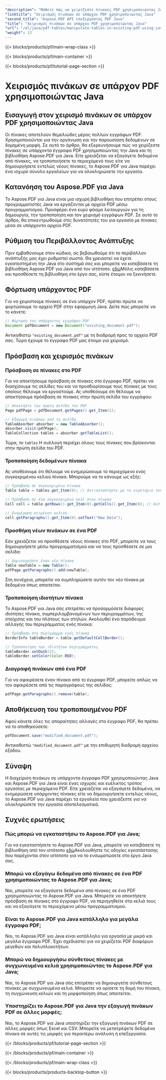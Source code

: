 ```yaml
---
"description": "Μάθετε πώς να χειρίζεστε πίνακες PDF χρησιμοποιώντας Java με το Aspose.PDF για Java. Αυτός ο οδηγός βήμα προς βήμα καλύπτει την εξαγωγή πινάκων, την τροποποίηση και πολλά άλλα για αποτελεσματικό χειρισμό PDF."
"linktitle": "Χειρισμός πινάκων σε υπάρχον PDF χρησιμοποιώντας Java"
"second_title": "Aspose.PDF API επεξεργασίας PDF Java"
"title": "Χειρισμός πινάκων σε υπάρχον PDF χρησιμοποιώντας Java"
"url": "/el/java/pdf-tables/manipulate-tables-in-existing-pdf-using-java/"
"weight": 13
---
```


{{< blocks/products/pf/main-wrap-class >}}

{{< blocks/products/pf/main-container >}}

{{< blocks/products/pf/tutorial-page-section >}}

# Χειρισμός πινάκων σε υπάρχον PDF χρησιμοποιώντας Java


## Εισαγωγή στον χειρισμό πινάκων σε υπάρχον PDF χρησιμοποιώντας Java

Οι πίνακες αποτελούν θεμελιώδες μέρος πολλών εγγράφων PDF. Χρησιμοποιούνται για την οργάνωση και την παρουσίαση δεδομένων σε δομημένη μορφή. Σε αυτό το άρθρο, θα εξερευνήσουμε πώς να χειρίζεστε πίνακες σε υπάρχοντα έγγραφα PDF χρησιμοποιώντας την Java και τη βιβλιοθήκη Aspose.PDF για Java. Είτε χρειάζεται να εξαγάγετε δεδομένα από πίνακες, να τροποποιήσετε το περιεχόμενό τους είτε να δημιουργήσετε εντελώς νέους πίνακες, το Aspose.PDF για Java παρέχει ένα ισχυρό σύνολο εργαλείων για να ολοκληρώσετε την εργασία.

## Κατανόηση του Aspose.PDF για Java

Το Aspose.PDF για Java είναι μια ισχυρή βιβλιοθήκη που επιτρέπει στους προγραμματιστές Java να εργάζονται με αρχεία PDF μέσω προγραμματισμού. Προσφέρει ένα ευρύ φάσμα λειτουργιών για τη δημιουργία, την τροποποίηση και τον χειρισμό εγγράφων PDF. Σε αυτό το άρθρο, θα επικεντρωθούμε στις δυνατότητές του για εργασία με πίνακες μέσα σε υπάρχοντα αρχεία PDF.

## Ρύθμιση του Περιβάλλοντος Ανάπτυξης

Πριν εμβαθύνουμε στον κώδικα, ας βεβαιωθούμε ότι το περιβάλλον ανάπτυξής μας έχει ρυθμιστεί σωστά. Θα χρειαστεί να έχετε εγκατεστημένη την Java στο σύστημά σας και μπορείτε να κατεβάσετε τη βιβλιοθήκη Aspose.PDF για Java από τον ιστότοπο. [εδώ](https://releases.aspose.com/pdf/java/)Μόλις κατεβάσετε και προσθέσετε τη βιβλιοθήκη στο έργο σας, είστε έτοιμοι να ξεκινήσετε.

## Φόρτωση υπάρχοντος PDF

Για να χειριστούμε πίνακες σε ένα υπάρχον PDF, πρέπει πρώτα να φορτώσουμε το αρχείο PDF στην εφαρμογή Java. Δείτε πώς μπορείτε να το κάνετε:

```java
// Φόρτωση του υπάρχοντος εγγράφου PDF
Document pdfDocument = new Document("existing_document.pdf");
```

Αντικαθιστώ `"existing_document.pdf"` με τη διαδρομή προς το αρχείο PDF σας. Τώρα έχουμε το έγγραφο PDF μας έτοιμο για χειρισμό.

## Πρόσβαση και χειρισμός πινάκων

### Πρόσβαση σε πίνακες στο PDF

Για να αποκτήσουμε πρόσβαση σε πίνακες στο έγγραφο PDF, πρέπει να διασχίσουμε τις σελίδες του και να προσδιορίσουμε τους πίνακες με τους οποίους θέλουμε να εργαστούμε. Ας υποθέσουμε ότι θέλουμε να αποκτήσουμε πρόσβαση σε πίνακες στην πρώτη σελίδα του εγγράφου:

```java
// Αποκτήστε την πρώτη σελίδα του PDF
Page pdfPage = pdfDocument.getPages().get_Item(1);

// Εξαγωγή πινάκων από τη σελίδα
TableAbsorber absorber = new TableAbsorber();
absorber.visit(pdfPage);
TableCollection tables = absorber.getTableList();
```

Τώρα, το `tables` Η συλλογή περιέχει όλους τους πίνακες που βρίσκονται στην πρώτη σελίδα του PDF.

### Τροποποίηση δεδομένων πίνακα

Ας υποθέσουμε ότι θέλουμε να ενημερώσουμε το περιεχόμενο ενός συγκεκριμένου κελιού πίνακα. Μπορούμε να το κάνουμε ως εξής:

```java
// Πρόσβαση σε συγκεκριμένο πίνακα
Table table = tables.get_Item(0); // Αντικαταστήστε με το ευρετήριο του επιθυμητού πίνακα

// Πρόσβαση σε ένα συγκεκριμένο κελί στον πίνακα
Cell cell = table.getRows().get_Item(0).getCells().get_Item(0); // Αντικατάσταση με δείκτες γραμμών και στηλών

// Ενημέρωση κειμένου κελιού
cell.getParagraphs().get_Item(0).setText("New Data");
```

### Προσθήκη νέων πινάκων σε ένα PDF

Εάν χρειάζεται να προσθέσετε νέους πίνακες στο PDF, μπορείτε να τους δημιουργήσετε μέσω προγραμματισμού και να τους προσθέσετε σε μια σελίδα:

```java
// Δημιουργήστε έναν νέο πίνακα
Table newTable = new Table();
pdfPage.getParagraphs().add(newTable);
```

Στη συνέχεια, μπορείτε να συμπληρώσετε αυτόν τον νέο πίνακα με δεδομένα όπως απαιτείται.

### Τροποποίηση ιδιοτήτων πίνακα

Το Aspose.PDF για Java σάς επιτρέπει να προσαρμόσετε διάφορες ιδιότητες πίνακα, συμπεριλαμβανομένων των περιγραμμάτων, της στοίχισης και του πλάτους των στηλών. Ακολουθεί ένα παράδειγμα αλλαγής του περιγράμματος ενός πίνακα:

```java
// Πρόσβαση στο περίγραμμα ενός πίνακα
BorderInfo tableBorder = table.getDefaultCellBorder();

// Τροποποίηση των ιδιοτήτων περιγράμματος
tableBorder.setDash(2);
tableBorder.setColor(Color.RED);
```

### Διαγραφή πινάκων από ένα PDF

Για να αφαιρέσετε έναν πίνακα από το έγγραφο PDF, μπορείτε απλώς να τον αφαιρέσετε από τις παραγράφους της σελίδας:

```java
pdfPage.getParagraphs().remove(table);
```

## Αποθήκευση του τροποποιημένου PDF

Αφού κάνετε όλες τις απαραίτητες αλλαγές στο έγγραφο PDF, θα πρέπει να το αποθηκεύσετε:

```java
pdfDocument.save("modified_document.pdf");
```

Αντικαθιστώ `"modified_document.pdf"` με την επιθυμητή διαδρομή αρχείου εξόδου.

## Σύναψη

Η διαχείριση πινάκων σε υπάρχοντα έγγραφα PDF χρησιμοποιώντας Java και Aspose.PDF για Java είναι ένας ισχυρός και ευέλικτος τρόπος εργασίας με περιεχόμενο PDF. Είτε χρειάζεται να εξαγάγετε δεδομένα, να ενημερώσετε υπάρχοντες πίνακες είτε να δημιουργήσετε εντελώς νέους, το Aspose.PDF για Java παρέχει τα εργαλεία που χρειάζεστε για να ολοκληρώσετε την εργασία αποτελεσματικά.

## Συχνές ερωτήσεις

### Πώς μπορώ να εγκαταστήσω το Aspose.PDF για Java;

Για να εγκαταστήσετε το Aspose.PDF για Java, μπορείτε να κατεβάσετε τη βιβλιοθήκη από τον ιστότοπο [εδώ](https://releases.aspose.com/pdf/java/)Ακολουθήστε τις οδηγίες εγκατάστασης που παρέχονται στον ιστότοπο για να το ενσωματώσετε στο έργο Java σας.

### Μπορώ να εξαγάγω δεδομένα από πίνακες σε ένα PDF χρησιμοποιώντας το Aspose.PDF για Java;

Ναι, μπορείτε να εξαγάγετε δεδομένα από πίνακες σε ένα PDF χρησιμοποιώντας το Aspose.PDF για Java. Μπορείτε να αποκτήσετε πρόσβαση σε πίνακες στο έγγραφο PDF, να περιηγηθείτε στα κελιά τους και να εξαγάγετε το περιεχόμενο μέσω προγραμματισμού.

### Είναι το Aspose.PDF για Java κατάλληλο για μεγάλα έγγραφα PDF;

Ναι, το Aspose.PDF για Java είναι κατάλληλο για εργασία με μικρά και μεγάλα έγγραφα PDF. Έχει σχεδιαστεί για να χειρίζεται PDF διαφόρων μεγεθών και πολυπλοκοτήτων.

### Μπορώ να δημιουργήσω σύνθετους πίνακες με συγχωνευμένα κελιά χρησιμοποιώντας το Aspose.PDF για Java;

Ναι, το Aspose.PDF για Java σάς επιτρέπει να δημιουργείτε σύνθετους πίνακες με συγχωνευμένα κελιά. Μπορείτε να ορίσετε τη δομή του πίνακα, τη συγχώνευση κελιών και τη μορφοποίηση όπως απαιτείται.

### Υποστηρίζει το Aspose.PDF για Java την εξαγωγή πινάκων PDF σε άλλες μορφές;

Ναι, το Aspose.PDF για Java υποστηρίζει την εξαγωγή πινάκων PDF σε άλλες μορφές όπως Excel και CSV. Μπορείτε να μετατρέψετε δεδομένα πίνακα σε αυτές τις μορφές για περαιτέρω ανάλυση ή επεξεργασία.

{{< /blocks/products/pf/tutorial-page-section >}}

{{< /blocks/products/pf/main-container >}}

{{< /blocks/products/pf/main-wrap-class >}}

{{< blocks/products/products-backtop-button >}}